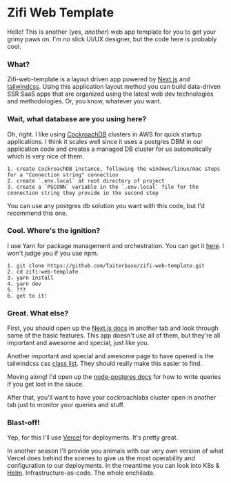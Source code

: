 # Zifi Web Template
Hello! This is another (yes, *another*) web app template for you to get your grimy paws on. I'm no slick UI/UX designer, but the code here is probably cool.

### What?
Zifi-web-template is a layout driven app powered by [Next.js](https://nextjs.org/docs/getting-started) and [tailwindcss](https://tailwindcss.com/docs/guides/nextjs). Using this application layout method you can build data-driven SSR SaaS apps that are organized using the latest web dev technologies and methodologies. Or, you know, whatever you want.

### Wait, what database are you using here?
Oh, right. 
I like using [CockroachDB](https://www.cockroachlabs.com/) clusters in AWS for quick startup applications. I think it scales well since it uses a postgres DBM in our application code and creates a managed DB cluster for us automatically which is very nice of them.

```
1. create CockroachDB instance, following the windows/linux/mac steps for a "Connection string" connection
2. create `.env.local` at root directory of project
3. create a `PGCONN` variable in the `.env.local` file for the connection string they provide in the second step
```

You can use any postgres db solution you want with this code, but I'd recommend this one.

### Cool. Where's the ignition?
I use Yarn for package management and orchestration. You can get it [here](https://yarnpkg.com/getting-started/install). I won't judge you if you use npm.

```
1. git clone https://github.com/Taiterbase/zifi-web-template.git
2. cd zifi-web-template
3. yarn install
4. yarn dev
5. ???
6. get to it!
```

### Great. What else?
First, you should open up the [Next.js docs](https://nextjs.org/docs/basic-features/pages) in another tab and look through some of the basic features. This app doesn't use all of them, but they're all important and awesome and special, just like you.

Another important and special and awesome page to have opened is the tailwindcss css [class list](https://tailwind.build/classes). They should really make this easier to find.

Moving along! I'd open up the [node-postgres docs](https://node-postgres.com/features/connecting) for how to write queries if you get lost in the sauce.

After that, you'll want to have your cockroachlabs cluster open in another tab just to monitor your queries and stuff.

### Blast-off!
Yep, for this I'll use [Vercel](https://vercel.com/docs) for deployments. It's pretty great. 

In another season I'll provide you animals with our very own version of what Vercel does behind the scenes to give us the most operability and configuration to our deployments. In the meantime you can look into K8s & [Helm](https://helm.sh/). Infrastructure-as-code. The whole enchilada.